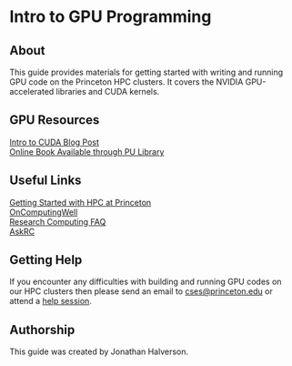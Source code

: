 # Intro to GPU Programming

## About

This guide provides materials for getting started with writing and running GPU code on the Princeton HPC clusters. It covers the NVIDIA GPU-accelerated libraries and CUDA kernels.
<!--
## Workshop Survey
Please complete [this survey](https://forms.gle/WhoAcb1J82XVTqq38) toward the end of the workshop.
-->
## GPU Resources

[Intro to CUDA Blog Post](https://devblogs.nvidia.com/even-easier-introduction-cuda/)   
[Online Book Available through PU Library](https://catalog.princeton.edu/catalog/11361691)

## Useful Links
[Getting Started with HPC at Princeton](https://researchcomputing.princeton.edu/education/online-tutorials/getting-started)  
[OnComputingWell](https://oncomputingwell.princeton.edu)  
[Research Computing FAQ](https://researchcomputing.princeton.edu/faq)  
[AskRC](https://researchcomputing.princeton.edu/about/contact/ask-research-computing)

## Getting Help

If you encounter any difficulties with building and running GPU codes on our HPC clusters then please send an email to <a href="mailto:cses@princeton.edu">cses@princeton.edu</a> or attend a <a href="https://researchcomputing.princeton.edu/education/help-sessions">help session</a>.

## Authorship

This guide was created by Jonathan Halverson.
